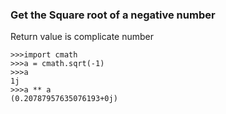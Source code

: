 ### Get the Square root of a negative number
Return value is complicate number

    >>>import cmath
    >>>a = cmath.sqrt(-1)
    >>>a
    1j
    >>>a ** a
    (0.20787957635076193+0j)

